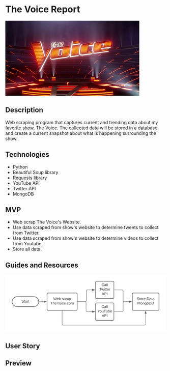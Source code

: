 # The Voice Report

![TheVoice Title Card](TheVoiceTitleCard.png)

## Description

Web scraping program that captures current and trending data about my favorite show, The Voice. The collected data will be stored in a database and create a current snapshot about what is happening surrounding the show.

## Technologies

- Python
- Beautiful Soup library
- Requests library
- YouTube API
- Twitter API
- MongoDB

## MVP

- Web scrap The Voice's Website.
- Use data scraped from show's website to determine tweets to collect from Twitter.
- Use data scraped from show's website to determine videos to collect from Youtube.
- Store all data.

## Guides and Resources

![workflow](The-Report.jpg)

## User Story

## Preview
